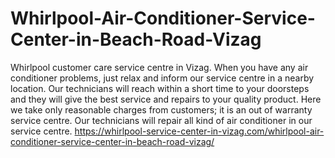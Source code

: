 # Whirlpool-Air-Conditioner-Service-Center-in-Beach-Road-Vizag
Whirlpool customer care service centre in Vizag. When you have any air conditioner problems, just relax and inform our service centre in a nearby location. Our technicians will reach within a short time to your doorsteps and they will give the best service and repairs to your quality product. Here we take only reasonable charges from customers; it is an out of warranty service centre. Our technicians will repair all kind of air conditioner in our service centre.  https://whirlpool-service-center-in-vizag.com/whirlpool-air-conditioner-service-center-in-beach-road-vizag/
